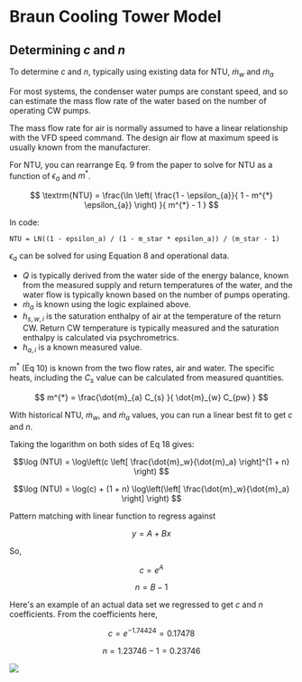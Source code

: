 # Braun Cooling Tower Model

## Determining $c$ and $n$

To determine $c$ and $n$, typically using existing data for NTU,
$\dot{m}_w$ and $\dot{m}_a$

For most systems, the condenser water pumps are constant speed,
and so can estimate the mass flow rate of the water based on the number of operating CW pumps.

The mass flow rate for air is normally assumed to have a linear relationship with the VFD speed command.
The design air flow at maximum speed is usually known from the manufacturer.

For NTU, you can rearrange Eq. 9 from the paper to solve for NTU as a function of $\epsilon_a$ and $m^{*}$.

$$
\textrm{NTU} = \frac{\ln \left( \frac{1 - \epsilon_{a}}{ 1 - m^{*} \epsilon_{a}}  \right) }{ m^{*} - 1 }
$$

In code:

```
NTU = LN((1 - epsilon_a) / (1 - m_star * epsilon_a)) / (m_star - 1)
```

$\epsilon_a$ can be solved for using Equation 8 and operational data.

- $Q$ is typically derived from the water side of the energy balance,
  known from the measured supply and return temperatures of the water,
  and the water flow is typically known based on the number of pumps
  operating.
- $\dot{m}_a$ is known using the logic explained above.
- $h_{s,w,i}$ is the saturation enthalpy of air at the temperature of
  the return CW. Return CW temperature is typically measured and the
  saturation enthalpy is calculated via psychrometrics.
- $h_{a,i}$ is a known measured value.

$m^{*}$ (Eq 10) is known from the two flow rates, air and water. The
specific heats, including the $C_s$ value can be calculated from
measured quantities.

$$
m^{*} = \frac{\dot{m}_{a} C_{s} }{ \dot{m}_{w} C_{pw} }
$$

With historical NTU, $\dot{m}_w$, and $\dot{m}_a$ values, you can run a
linear best fit to get $c$ and $n$.

Taking the logarithm on both sides of Eq 18 gives:

$$\log (NTU) = \log\left(c \left[ \frac{\dot{m}_w}{\dot{m}_a}   \right]^{1 + n} \right) $$

$$\log (NTU) = \log(c) + (1 + n) \log\left(\left[ \frac{\dot{m}_w}{\dot{m}_a} \right] \right) $$

Pattern matching with linear function to regress against

$$ y = A + Bx $$

So,

$$ c = e^{A} $$

$$ n = B - 1 $$

Here's an example of an actual data set we regressed to get $c$ and $n$
coefficients. From the coefficients here,

$$ c = e^{-1.74424} = 0.17478 $$

$$ n = 1.23746 - 1 = 0.23746 $$

![](img/braun_regression.png)
